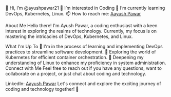 👋 Hi, I’m @ayushpawar21
👀 I’m interested in Coding
🌱 I’m currently learning DevOps, Kubernetes, Linux.
📫 How to reach me: [Aayush Pawar](https://www.linkedin.com/in/aayush-pawar-182768149/)

About Me
Hello there! I'm Ayush Pawar, a coding enthusiast with a keen interest in exploring the realms of technology. Currently, my focus is on mastering the intricacies of DevOps, Kubernetes, and Linux.

What I'm Up To
🌱 I'm in the process of learning and implementing DevOps practices to streamline software development.
🚀 Exploring the world of Kubernetes for efficient container orchestration.
🐧 Deepening my understanding of Linux to enhance my proficiency in system administration.
Connect with Me
Feel free to reach out if you have any questions, want to collaborate on a project, or just chat about coding and technology.

LinkedIn: [Aayush Pawar](https://www.linkedin.com/in/aayush-pawar-182768149/)
Let's connect and explore the exciting journey of coding and technology together! 🚀


<!---
ayushpawar21/ayushpawar21 is a ✨ special ✨ repository because its `README.md` (this file) appears on your GitHub profile.
You can click the Preview link to take a look at your changes.
- 💞️ I’m looking to collaborate on ...
--->
